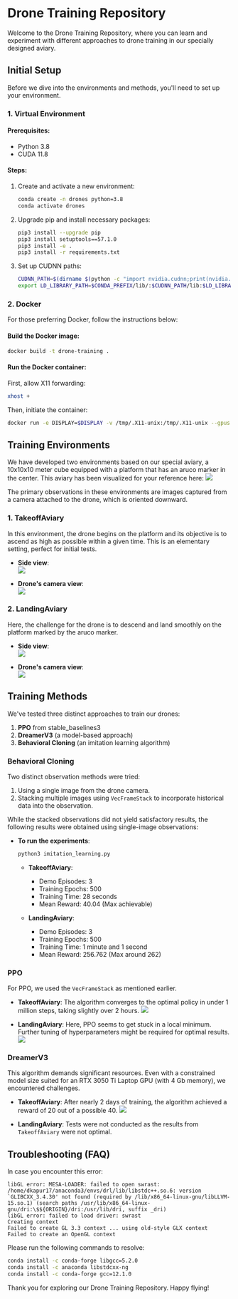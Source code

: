 # Drone Training Repository

Welcome to the Drone Training Repository, where you can learn and experiment with different approaches to drone training in our specially designed aviary.

## Initial Setup

Before we dive into the environments and methods, you'll need to set up your environment.

### 1. Virtual Environment

#### **Prerequisites**:
- Python 3.8
- CUDA 11.8

#### **Steps**:

1. Create and activate a new environment:
   ```bash
   conda create -n drones python=3.8
   conda activate drones
   ```

2. Upgrade pip and install necessary packages:
   ```bash
   pip3 install --upgrade pip
   pip3 install setuptools==57.1.0
   pip3 install -e .
   pip3 install -r requirements.txt
   ```

3. Set up CUDNN paths:
   ```bash
   CUDNN_PATH=$(dirname $(python -c "import nvidia.cudnn;print(nvidia.cudnn.__file__)"))
   export LD_LIBRARY_PATH=$CONDA_PREFIX/lib/:$CUDNN_PATH/lib:$LD_LIBRARY_PATH
   ```

### 2. Docker

For those preferring Docker, follow the instructions below:

#### **Build the Docker image**:

```bash
docker build -t drone-training .
```

#### **Run the Docker container**:

First, allow X11 forwarding:
```bash
xhost +
```

Then, initiate the container:
```bash
docker run -e DISPLAY=$DISPLAY -v /tmp/.X11-unix:/tmp/.X11-unix --gpus all -it drone-training
```

## Training Environments

We have developed two environments based on our special aviary, a 10x10x10 meter cube equipped with a platform that has an aruco marker in the center. This aviary has been visualized for your reference here:
![](imgs/Aviary.png)

The primary observations in these environments are images captured from a camera attached to the drone, which is oriented downward.

### 1. **TakeoffAviary**

In this environment, the drone begins on the platform and its objective is to ascend as high as possible within a given time. This is an elementary setting, perfect for initial tests.

- **Side view**:  
  ![](imgs/takeoff.gif)
  
- **Drone's camera view**:  
  ![](imgs/takeoff_camera.gif)

### 2. **LandingAviary**

Here, the challenge for the drone is to descend and land smoothly on the platform marked by the aruco marker.

- **Side view**:  
  ![](imgs/takeoff.gif)  

- **Drone's camera view**:  
  ![](imgs/landing_camera.gif)  

## Training Methods

We've tested three distinct approaches to train our drones:

1. **PPO** from stable_baselines3
2. **DreamerV3** (a model-based approach)
3. **Behavioral Cloning** (an imitation learning algorithm)

### Behavioral Cloning

Two distinct observation methods were tried: 

1. Using a single image from the drone camera.
2. Stacking multiple images using `VecFrameStack` to incorporate historical data into the observation.

While the stacked observations did not yield satisfactory results, the following results were obtained using single-image observations:

- **To run the experiments**:
  ```bash
  python3 imitation_learning.py
  ```

  - **TakeoffAviary**:
    - Demo Episodes: 3
    - Training Epochs: 500
    - Training Time: 28 seconds
    - Mean Reward: 40.04 (Max achievable)

  - **LandingAviary**:
    - Demo Episodes: 3
    - Training Epochs: 500
    - Training Time: 1 minute and 1 second
    - Mean Reward: 256.762 (Max around 262)

### PPO

For PPO, we used the `VecFrameStack` as mentioned earlier.

- **TakeoffAviary**:
  The algorithm converges to the optimal policy in under 1 million steps, taking slightly over 2 hours.
  ![](imgs/takeoff_PPO_results.png)

- **LandingAviary**:
  Here, PPO seems to get stuck in a local minimum. Further tuning of hyperparameters might be required for optimal results.
  ![](imgs/landing_PPO_results.png)

### DreamerV3

This algorithm demands significant resources. Even with a constrained model size suited for an RTX 3050 Ti Laptop GPU (with 4 Gb memory), we encountered challenges.

- **TakeoffAviary**:
  After nearly 2 days of training, the algorithm achieved a reward of 20 out of a possible 40.
  ![](imgs/dreamer_takeoff_results.png)

- **LandingAviary**:
  Tests were not conducted as the results from `TakeoffAviary` were not optimal.

## Troubleshooting (FAQ)

In case you encounter this error:
```
libGL error: MESA-LOADER: failed to open swrast: /home/dkapur17/anaconda3/envs/drl/lib/libstdc++.so.6: version `GLIBCXX_3.4.30' not found (required by /lib/x86_64-linux-gnu/libLLVM-15.so.1) (search paths /usr/lib/x86_64-linux-gnu/dri:\$${ORIGIN}/dri:/usr/lib/dri, suffix _dri)
libGL error: failed to load driver: swrast
Creating context
Failed to create GL 3.3 context ... using old-style GLX context
Failed to create an OpenGL context
```
Please run the following commands to resolve:
```bash
conda install -c conda-forge libgcc=5.2.0
conda install -c anaconda libstdcxx-ng
conda install -c conda-forge gcc=12.1.0
```

Thank you for exploring our Drone Training Repository. Happy flying!